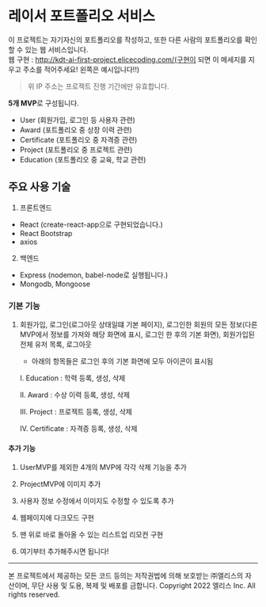 # 레이서 포트폴리오 서비스

이 프로젝트는 자기자신의 포트폴리오를 작성하고, 또한 다른 사람의 포트폴리오를 확인할 수 있는 웹 서비스입니다. \
웹 구현 : http://kdt-ai-first-project.elicecoding.com/(구현이 되면 이 메세지를 지우고 주소를 적어주세요! 왼쪽은 예시입니다!!)

> 위 IP 주소는 프로젝트 진행 기간에만 유효합니다.

**5개 MVP**로 구성됩니다.

- User (회원가입, 로그인 등 사용자 관련)
- Award (포트폴리오 중 상장 이력 관련)
- Certificate (포트폴리오 중 자격증 관련)
- Project (포트폴리오 중 프로젝트 관련)
- Education (포트폴리오 중 교육, 학교 관련)

## 주요 사용 기술

1. 프론트엔드

- React (create-react-app으로 구현되었습니다.)
- React Bootstrap
- axios

2. 백엔드

- Express (nodemon, babel-node로 실행됩니다.)
- Mongodb, Mongoose

### 기본 기능

1. 회원가입, 로그인(로그아웃 상태일떄 기본 페이지), 로그인한 회원의 모든 정보(다른 MVP에서 정보를 가져와 해당 화면에 표시, 로그인 한 후의 기본 화면), 회원가입된 전체 유저 목록, 로그아웃
    - 아래의 항목들은 로그인 후의 기본 화면에 모두 아이콘이 표시됨

    I. Education : 학력 등록, 생성, 삭제

    II. Award : 수상 이력 등록, 생성, 삭제

    III. Project : 프로젝트 등록, 생성, 삭제

    IV. Certificate : 자격증 등록, 생성, 삭제

#### 추가 기능

1. UserMVP를 제외한 4개의 MVP에 각각 삭제 기능을 추가

2. ProjectMVP에 이미지 추가

3. 사용자 정보 수정에서 이미지도 수정할 수 있도록 추가

4. 웹페이지에 다크모드 구현

5. 맨 위로 바로 돌아올 수 있는 리스트업 리모컨 구현

6. 여기부터 추가해주시면 됩니다!
---

본 프로젝트에서 제공하는 모든 코드 등의는 저작권법에 의해 보호받는 ㈜엘리스의 자산이며, 무단 사용 및 도용, 복제 및 배포를 금합니다.
Copyright 2022 엘리스 Inc. All rights reserved.
